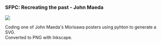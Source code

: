 ### SFPC: Recreating the past - John Maeda

![](https://raw.githubusercontent.com/streiten/sfpc-rtp-morisawa/master/master.png)  

Coding one of John Maeda's Morisawa posters using pyhton to generate a SVG.  
Converted to PNG with Inkscape.